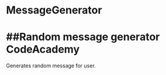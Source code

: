 # MessageGenerator
##Random message generator CodeAcademy
===================================

Generates random message for user.
